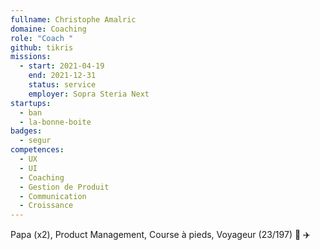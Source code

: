 ```yaml
---
fullname: Christophe Amalric
domaine: Coaching
role: "Coach "
github: tikris
missions:
  - start: 2021-04-19
    end: 2021-12-31
    status: service
    employer: Sopra Steria Next
startups:
  - ban
  - la-bonne-boite
badges:
  - segur
competences:
  - UX
  - UI
  - Coaching
  - Gestion de Produit
  - Communication
  - Croissance
---
```

Papa (x2), Product Management, Course à pieds, Voyageur (23/197) 🚀 ✈️